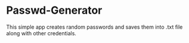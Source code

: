 # Passwd-Generator
This simple app creates random passwords and saves them into .txt file along with other credentials.
